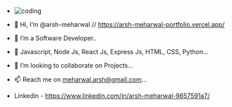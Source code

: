 - ![coding](https://user-images.githubusercontent.com/89829434/142730630-133b0262-013f-4a1a-abe9-6d269e4b1eff.gif)

- 👋 Hi, I’m @arsh-meharwal // https://arsh-meharwal-portfolio.vercel.app/
- 👀 I’m a Software Developer..
- 🌱 Javascript, Node Js, React Js, Express Js, HTML, CSS, Python...
- 💞️ I’m looking to collaborate on Projects...
- 📫 Reach me on meharwal.arsh@gmail.com...
- Linkedin - https://www.linkedin.com/in/arsh-meharwal-9657591a7/

<!---
meharwalarsh/meharwalarsh is a ✨ special ✨ repository because its `README.md` (this file) appears on your GitHub profile.
You can click the Preview link to take a look at your changes.
--->
